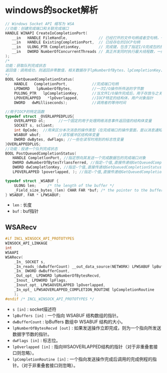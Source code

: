 # windows的socket解析

```C++
// Windows Socket API 缩写为 WSA
//功能：创建完成端口和关联完成端口
HANDLE WINAPI CreateIoCompletionPort(
   __in   HANDLE FileHandle,              // 已经打开的文件句柄或者空句柄，一般是客户端的句柄
   __in   HANDLE ExistingCompletionPort,  // 已经存在的IOCP句柄
   __in   ULONG_PTR CompletionKey,        // 完成键，包含了指定I/O完成包的指定文件
   __in   DWORD NumberOfConcurrentThreads // 真正并发同时执行最大线程数，一般推介是CPU核心数*2
);
/*
功能：获取队列完成状态
返回值：调用成功，则返回非零数值，相关数据存于lpNumberOfBytes、lpCompletionKey、lpoverlapped变量中。失败则返回零值。
*/
BOOL GetQueuedCompletionStatus(
    HANDLE   CompletionPort,           //完成端口句柄
    LPDWORD   lpNumberOfBytes,         //一次I/O操作所传送的字节数
    PULONG_PTR   lpCompletionKey,      //当文件I/O操作完成后，用于存放与之关联的callback
    LPOVERLAPPED   *lpOverlapped,      //IOCP特定的结构体，用户对象指针
    DWORD   dwMilliseconds);           //调用者的等待时间

//用于IOCP的特定函数
typedef struct _OVERLAPPEDPLUS{
    OVERLAPPED ol;      //一个固定的用于处理网络消息事件返回值的结构体变量
    SOCKET s, sclient;  
    int OpCode;  //用来区分本次消息的操作类型（在完成端口的操作里面，是以消息通知系统，读数据/写数据，都是要发这样的消息结构体过去的）
    WSABUF wbuf;　　　　 //读写缓冲区结构体变量 
    DWORD dwBytes, dwFlags; //一些在读写时用到的标志性变量 
}OVERLAPPEDPLUS;
//功能：投递一个队列完成状态
BOOL PostQueuedCompletionStatus( 
　　HANDLE CompletlonPort, //指定想向其发送一个完成数据包的完成端口对象
　　DW0RD dwNumberOfBytesTrlansferred, //指定—个值,直接传递给GetQueuedCompletionStatus 函数中对应的参数 
　　DWORD dwCompletlonKey, //指定—个值,直接传递给GetQueuedCompletionStatus函数中对应的参数
　　LPOVERLAPPED lpoverlapped, ); //指定—个值,直接传递给GetQueuedCompletionStatus 函数中对应的参数
```

```C++
typedef struct _WSABUF {
    ULONG len;     /* the length of the buffer */
    _Field_size_bytes_(len) CHAR FAR *buf; /* the pointer to the buffer */
} WSABUF, FAR * LPWSABUF;
```

- `len` : 长度
- `buf` : buf指针

## WSARecv

```C++
#if INCL_WINSOCK_API_PROTOTYPES
WINSOCK_API_LINKAGE
int
WSAAPI
WSARecv(
    _In_ SOCKET s,
    _In_reads_(dwBufferCount) __out_data_source(NETWORK) LPWSABUF lpBuffers,
    _In_ DWORD dwBufferCount,
    _Out_opt_ LPDWORD lpNumberOfBytesRecvd,
    _Inout_ LPDWORD lpFlags,
    _Inout_opt_ LPWSAOVERLAPPED lpOverlapped,
    _In_opt_ LPWSAOVERLAPPED_COMPLETION_ROUTINE lpCompletionRoutine
    );
#endif /* INCL_WINSOCK_API_PROTOTYPES */
```

- `s [in]` : socket描述符
- `lpBuffers [in]` : 一个指向 WSABUF 结构数组的指针。
- `dwBufferCount` : lpBuffers 数组中 WSABUF 结构的大小。
- `lpNumberOfBytesRecvd [out]` : 如果发送操作立即完成，则为一个指向所发送数据字节数的指针。
- `dwFlags [in]` : 标志位。
- `lpOverlapped [in]` : 指向WSAOVERLAPPED结构的指针（对于非重叠套接口则忽略）。
- `lpCompletionRoutine [in]` : 一个指向发送操作完成后调用的完成例程的指针。（对于非重叠套接口则忽略）。
